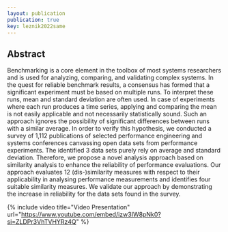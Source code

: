 ```yaml
---
layout: publication
publication: true
key: leznik2022same
---
```


## Abstract
Benchmarking is a core element in the toolbox of most systems researchers and is used for analyzing, comparing, and validating complex systems. In the quest for reliable benchmark results, a consensus has formed that a significant experiment must be based on multiple runs. To interpret these runs, mean and standard deviation are often used. In case of experiments where each run produces a time series, applying and comparing the mean is not easily applicable and not necessarily statistically sound. Such an approach ignores the possibility of significant differences between runs with a similar average. In order to verify this hypothesis, we conducted a survey of 1,112 publications of selected performance engineering and systems conferences canvassing open data sets from performance experiments. The identified 3 data sets purely rely on average and standard deviation. Therefore, we propose a novel analysis approach based on similarity analysis to enhance the reliability of performance evaluations. Our approach evaluates 12 (dis-)similarity measures with respect to their applicability in analysing performance measurements and identifies four suitable similarity measures. We validate our approach by demonstrating the increase in reliability for the data sets found in the survey.

{% include video title="Video Presentation" url="https://www.youtube.com/embed/izw3IW8pNk0?si=ZLDPr3VhTVHYRz4Q" %}


